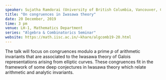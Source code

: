 ```yaml
---
speaker: Sujatha Ramdorai (University of British Columbia, Vancouver, Canada)
title: "On congruences in Iwasawa theory"
date: 20 December, 2019
time: 3 pm
venue: LH-1, Mathematics Department
series: "Algebra & Combinatorics Seminar"
website: https://math.iisc.ac.in/~khare/algcomb19-20.html
---
```


The talk will focus on congruences modulo a prime $p$ of arithmetic
invariants that are associated to the Iwasawa theory of Galois
representations arising from elliptic curves. These congruences
fit in the framework of some deep conjectures in Iwasawa theory
which relate arithmetic and analytic invariants.
